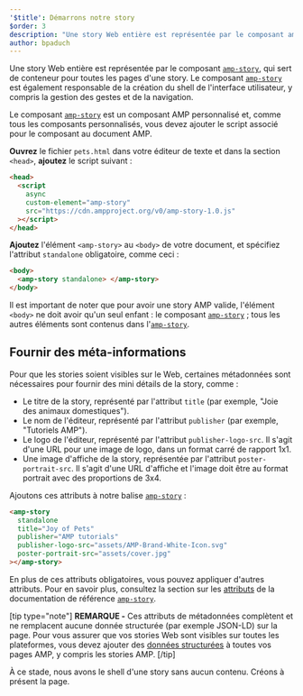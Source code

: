 ```yaml
---
'$title': Démarrons notre story
$order: 3
description: "Une story Web entière est représentée par le composant amp-story, qui sert de conteneur pour toutes les pages d'une story. Le composant amp-story est également responsable de ..."
author: bpaduch
---
```


Une story Web entière est représentée par le composant [`amp-story`](../../../../documentation/components/reference/amp-story.md), qui sert de conteneur pour toutes les pages d'une story. Le composant [`amp-story`](../../../../documentation/components/reference/amp-story.md) est également responsable de la création du shell de l'interface utilisateur, y compris la gestion des gestes et de la navigation.

Le composant [`amp-story`](../../../../documentation/components/reference/amp-story.md) est un composant AMP personnalisé et, comme tous les composants personnalisés, vous devez ajouter le script associé pour le composant au document AMP.

**Ouvrez** le fichier `pets.html` dans votre éditeur de texte et dans la section `<head>`, **ajoutez** le script suivant :

```html
<head>
  <script
    async
    custom-element="amp-story"
    src="https://cdn.ampproject.org/v0/amp-story-1.0.js"
  ></script>
</head>
```

**Ajoutez** l'élément `<amp-story>` au `<body>` de votre document, et spécifiez l'attribut `standalone` obligatoire, comme ceci :

```html
<body>
  <amp-story standalone> </amp-story>
</body>
```

Il est important de noter que pour avoir une story AMP valide, l'élément `<body>` ne doit avoir qu'un seul enfant : le composant [`amp-story`](../../../../documentation/components/reference/amp-story.md) ; tous les autres éléments sont contenus dans l'[`amp-story`](../../../../documentation/components/reference/amp-story.md).

## Fournir des méta-informations

Pour que les stories soient visibles sur le Web, certaines métadonnées sont nécessaires pour fournir des mini détails de la story, comme :

- Le titre de la story, représenté par l'attribut `title` (par exemple, "Joie des animaux domestiques").
- Le nom de l'éditeur, représenté par l'attribut `publisher` (par exemple, "Tutoriels AMP").
- Le logo de l'éditeur, représenté par l'attribut `publisher-logo-src`. Il s'agit d'une URL pour une image de logo, dans un format carré de rapport 1x1.
- Une image d'affiche de la story, représentée par l'attribut `poster-portrait-src`. Il s'agit d'une URL d'affiche et l'image doit être au format portrait avec des proportions de 3x4.

Ajoutons ces attributs à notre balise [`amp-story`](../../../../documentation/components/reference/amp-story.md) :

```html
<amp-story
  standalone
  title="Joy of Pets"
  publisher="AMP tutorials"
  publisher-logo-src="assets/AMP-Brand-White-Icon.svg"
  poster-portrait-src="assets/cover.jpg"
></amp-story>
```

En plus de ces attributs obligatoires, vous pouvez appliquer d'autres attributs. Pour en savoir plus, consultez la section sur les [attributs](../../../../documentation/components/reference/amp-story.md#attributes) de la documentation de référence [`amp-story`](../../../../documentation/components/reference/amp-story.md).

[tip type="note"] **REMARQUE -** Ces attributs de métadonnées complètent et ne remplacent aucune donnée structurée (par exemple JSON-LD) sur la page. Pour vous assurer que vos stories Web sont visibles sur toutes les plateformes, vous devez ajouter des [données structurées](../../../../documentation/guides-and-tutorials/optimize-measure/discovery.md#integrate-with-third-party-platforms-through-additional-metadata) à toutes vos pages AMP, y compris les stories AMP. [/tip]

À ce stade, nous avons le shell d'une story sans aucun contenu. Créons à présent la page.
